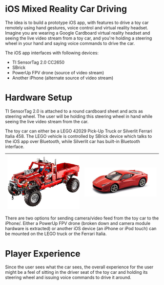 # iOS Mixed Reality Car Driving

The idea is to build a prototype iOS app, with features to drive a toy car remotely using hand gestures, voice control and virtual reality headset. Imagine you are wearing a Google Cardboard virtual reality headset and seeing the live video stream from a toy car, and you're holding a steering wheel in your hand and saying voice commands to drive the car.

The iOS app interfaces with following devices:

* TI SensorTag 2.0 CC2650
* SBrick
* PowerUp FPV drone (source of video stream)
* Another iPhone (alternate source of video stream)

# Hardware Setup

TI SensorTag 2.0 is attached to a round cardboard sheet and acts as steering wheel. The user will be holding this steering wheel in hand while seeing the live video stream from the car.

The toy car can either be a LEGO 42029 Pick-Up Truck or Silverlit Ferrari Italia 458. The LEGO vehicle is controlled by SBrick device which talks to the iOS app over Bluetooth, while Silverlit car has built-in Bluetooth interface.

![LEGO 42029 Pick-Up Truck](/Screenshots/LEGO-42029.png) | ![LEGO 42029 Pick-Up Truck](/Screenshots/Silverlit-Ferrari-Italia-458.jpg)
--- | ---

There are two options for sending camera/video feed from the toy car to the iPhone/. Either a PowerUp FPV drone (broken down and camera module hardware is extracted) or another iOS device (an iPhone or iPod touch) can be mounted on the LEGO truck or the Ferrari Italia.

# Player Experience

Since the user sees what the car sees, the overall experience for the user might be a feel of sitting in the driver seat of the toy car and holding its steering wheel and issuing voice commands to drive it around.
